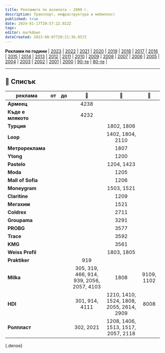 ```yaml
---
title: Рекламите по возилата - 2009 г.
description: Транспорт, инфраструктура и мобилност
published: true
date: 2024-01-17T20:57:22.022Z
tags: 
editor: markdown
dateCreated: 2023-08-07T20:21:36.957Z
---
```


**Реклами по години** | [2023](/bg/identity/advertisements-2023) | [2022](/bg/identity/advertisements-2022) | [2021](/bg/identity/advertisements-2021) | [2020](/bg/identity/advertisements-2020) | [2019](/bg/identity/advertisements-2019) | [2018](/bg/identity/advertisements-2018) | [2017](/bg/identity/advertisements-2017) | [2016](/bg/identity/advertisements-2016) | [2015](/bg/identity/advertisements-2015) | [2014](/bg/identity/advertisements-2014) | [2013](/bg/identity/advertisements-2013) | [2012](/bg/identity/advertisements-2012) | [2011](/bg/identity/advertisements-2011) | [2010](/bg/identity/advertisements-2010) | [2009](/bg/identity/advertisements-2009) | [2008](/bg/identity/advertisements-2008) | [2007](/bg/identity/advertisements-2007) | [2006](/bg/identity/advertisements-2006) | [2005](/bg/identity/advertisements-2005) | [2004](/bg/identity/advertisements-2004) | [2003](/bg/identity/advertisements-2003) | [2002](/bg/identity/advertisements-2002) | [2001](/bg/identity/advertisements-2001) | [2000](/bg/identity/advertisements-2000) | [90-те](/bg/identity/advertisements-90te) |  [80-те](/bg/identity/advertisements-80te) |

---

## 📜 Списък
|реклама| от |  до |    :train:   |    :trolleybus:   |   :bus:  |
|---|:---:|:---:|:---:|:---:|:---:| 
| **Армеец** | | |  4238  |   | |  
| **Къде е млякото** | | |  4232  |   | | 
| **Турция** | | |    | 1802, 1806  | | 
| **Loop** | | |    | 1402, 1804, 2110  | | 
| **Метрореклама** | | |    | 1807  | | 
| **Ytong** | | |    | 1200  | | 
| **Pastelo** | | |    | 1204, 1423  | | 
| **Moda** | | |    | 1205  | | 
| **Mall of Sofia** | | |    | 1206  | | 
| **Moneygram** | | |    | 1503, 1521  | | 
| **Claritine** | | |    | 1209  | | 
| **Мегахим** | | |    | 1521  | | 
| **Coldrex** | | |    | 2711  | | 
| **Groupama** | | |    | 3291  | | 
| **PROBG** | | |    | 3577  | | 
| **Trace** | | |    | 3592  | | 
| **KMG** | | |    | 3561  | | 
| **Weiss Profil** | | |    | 1803, 1805  | | 
| **Praktiker** | | |  919  |   | |  
|**Milka** |  | | 305, 319, 466, 914, 939, 2056, 2057, 4103 |  1808 |  9109, 1102 |
| **HDI** | | |  301, 914, 4111  | 1210, 1410, 1524, 1808, 2055, 2614, 2909 |  8008
| **Ролпласт** | | | 302, 2021  | 1208, 1406, 1513, 1517, 2057, 2118 | |  
{.dense}


